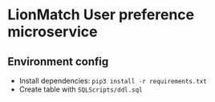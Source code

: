 # LionMatch User preference microservice

## Environment config
- Install dependencies: `pip3 install -r requirements.txt`
- Create table with `SQLScripts/ddl.sql`
